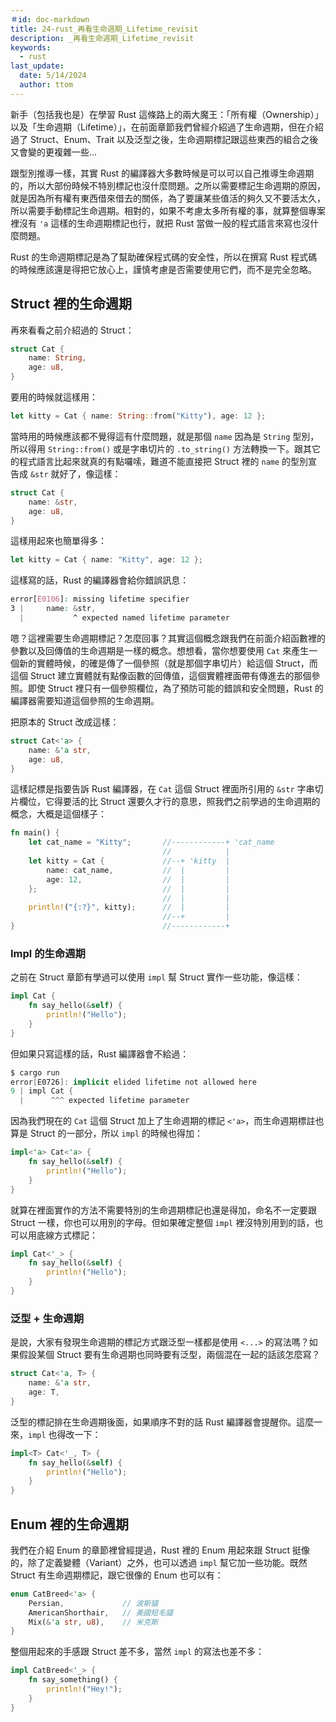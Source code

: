 ```yaml
---
＃id: doc-markdown
title: 24-rust_再看生命週期_Lifetime_revisit
description: _再看生命週期_Lifetime_revisit
keywords:
  - rust
last_update:
  date: 5/14/2024
  author: ttom
---
```

新手（包括我也是）在學習 Rust 這條路上的兩大魔王：「所有權（Ownership）」以及「生命週期（Lifetime）」，在前面章節我們曾經介紹過了生命週期，但在介紹過了 Struct、Enum、Trait 以及泛型之後，生命週期標記跟這些東西的組合之後又會變的更複雜一些...

跟型別推導一樣，其實 Rust 的編譯器大多數時候是可以可以自己推導生命週期的，所以大部份時候不特別標記也沒什麼問題。之所以需要標記生命週期的原因，就是因為所有權有東西借來借去的關係，為了要讓某些值活的夠久又不要活太久，所以需要手動標記生命週期。相對的，如果不考慮太多所有權的事，就算整個專案裡沒有 `'a` 這樣的生命週期標記也行，就把 Rust 當做一般的程式語言來寫也沒什麼問題。

Rust 的生命週期標記是為了幫助確保程式碼的安全性，所以在撰寫 Rust 程式碼的時候應該還是得把它放心上，謹慎考慮是否需要使用它們，而不是完全忽略。

Struct 裡的生命週期
-------------

再來看看之前介紹過的 Struct：

```rust
struct Cat {
    name: String,
    age: u8,
}

```

要用的時候就這樣用：

```rust
let kitty = Cat { name: String::from("Kitty"), age: 12 };
```

當時用的時候應該都不覺得這有什麼問題，就是那個 `name` 因為是 `String` 型別，所以得用 `String::from()` 或是字串切片的 `.to_string()` 方法轉換一下。跟其它的程式語言比起來就真的有點囉嗦，難道不能直接把 Struct 裡的 `name` 的型別宣告成 `&str` 就好了，像這樣：

```rust
struct Cat {
    name: &str,
    age: u8,
}

```

這樣用起來也簡單得多：

```rust
let kitty = Cat { name: "Kitty", age: 12 };

```

這樣寫的話，Rust 的編譯器會給你錯誤訊息：

```css
error[E0106]: missing lifetime specifier
3 |     name: &str,
  |           ^ expected named lifetime parameter

```

嗯？這裡需要生命週期標記？怎麼回事？其實這個概念跟我們在前面介紹函數裡的參數以及回傳值的生命週期是一樣的概念。想想看，當你想要使用 `Cat` 來產生一個新的實體時候，的確是傳了一個參照（就是那個字串切片）給這個 Struct，而這個 Struct 建立實體就有點像函數的回傳值，這個實體裡面帶有傳進去的那個參照。即使 Struct 裡只有一個參照欄位，為了預防可能的錯誤和安全問題，Rust 的編譯器需要知道這個參照的生命週期。


把原本的 Struct 改成這樣：

```rust
struct Cat<'a> {
    name: &'a str,
    age: u8,
}

```

這樣記標是指要告訴 Rust 編譯器，在 `Cat` 這個 Struct 裡面所引用的 `&str` 字串切片欄位，它得要活的比 Struct 還要久才行的意思，照我們之前學過的生命週期的概念，大概是這個樣子：

```rust
fn main() {
    let cat_name = "Kitty";       //------------+ 'cat_name
                                  //            |
    let kitty = Cat {             //--+ 'kitty  |
        name: cat_name,           //  |         |
        age: 12,                  //  |         |
    };                            //  |         |
                                  //  |         |
    println!("{:?}", kitty);      //  |         |
                                  //--+         |
}                                 //------------+
```

### Impl 的生命週期

之前在 Struct 章節有學過可以使用 `impl` 幫 Struct 實作一些功能，像這樣：

```rust
impl Cat {
    fn say_hello(&self) {
        println!("Hello");
    }
}

```

但如果只寫這樣的話，Rust 編譯器會不給過：

```csharp
$ cargo run
error[E0726]: implicit elided lifetime not allowed here
9 | impl Cat {
  |      ^^^ expected lifetime parameter

```

因為我們現在的 `Cat` 這個 Struct 加上了生命週期的標記 `<'a>`，而生命週期標註也算是 Struct 的一部分，所以 `impl` 的時候也得加：

```rust
impl<'a> Cat<'a> {
    fn say_hello(&self) {
        println!("Hello");
    }
}

```

就算在裡面實作的方法不需要特別的生命週期標記也還是得加，命名不一定要跟 Struct 一樣，你也可以用別的字母。但如果確定整個 `impl` 裡沒特別用到的話，也可以用底線方式標記：

```rust
impl Cat<'_> {
    fn say_hello(&self) {
        println!("Hello");
    }
}
```

### 泛型 \+ 生命週期

是說，大家有發現生命週期的標記方式跟泛型一樣都是使用 `<...>` 的寫法嗎？如果假設某個 Struct 要有生命週期也同時要有泛型，兩個混在一起的話該怎麼寫？

```rust
struct Cat<'a, T> {
    name: &'a str,
    age: T,
}

```

泛型的標記排在生命週期後面，如果順序不對的話 Rust 編譯器會提醒你。這麼一來，`impl` 也得改一下：

```rust
impl<T> Cat<'_, T> {
    fn say_hello(&self) {
        println!("Hello");
    }
}
```

Enum 裡的生命週期
-----------

我們在介紹 Enum 的章節裡曾經提過，Rust 裡的 Enum 用起來跟 Struct 挺像的，除了定義變體（Variant）之外，也可以透過 `impl` 幫它加一些功能。既然 Struct 有生命週期標記，跟它很像的 Enum 也可以有：

```rust
enum CatBreed<'a> {
    Persian,             // 波斯貓
    AmericanShorthair,   // 美國短毛貓
    Mix(&'a str, u8),    // 米克斯
}

```

整個用起來的手感跟 Struct 差不多，當然 `impl` 的寫法也差不多：

```rust
impl CatBreed<'_> {
    fn say_something() {
        println!("Hey!");
    }
}

```